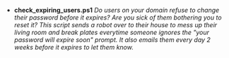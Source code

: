 - **check_expiring_users.ps1**
_Do users on your domain refuse to change their password before it expires? Are you sick of them bothering you to reset it? This script sends a robot over to their house to mess up their living room and break plates everytime someone ignores the "your password will expire soon" prompt.
It also emails them every day 2 weeks before it expires to let them know._